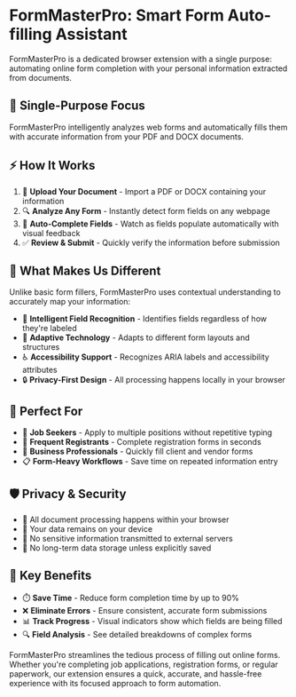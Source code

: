 # FormMasterPro: Smart Form Auto-filling Assistant

FormMasterPro is a dedicated browser extension with a single purpose: automating online form completion with your personal information extracted from documents.

## 🎯 Single-Purpose Focus

FormMasterPro intelligently analyzes web forms and automatically fills them with accurate information from your PDF and DOCX documents.

## ⚡ How It Works

1. 📄 **Upload Your Document** - Import a PDF or DOCX containing your information
2. 🔍 **Analyze Any Form** - Instantly detect form fields on any webpage 
3. 🚀 **Auto-Complete Fields** - Watch as fields populate automatically with visual feedback
4. ✅ **Review & Submit** - Quickly verify the information before submission

## 🌟 What Makes Us Different

Unlike basic form fillers, FormMasterPro uses contextual understanding to accurately map your information:

- 🧠 **Intelligent Field Recognition** - Identifies fields regardless of how they're labeled
- 🔄 **Adaptive Technology** - Adapts to different form layouts and structures
- ♿ **Accessibility Support** - Recognizes ARIA labels and accessibility attributes
- 🔒 **Privacy-First Design** - All processing happens locally in your browser

## 👥 Perfect For

- 💼 **Job Seekers** - Apply to multiple positions without repetitive typing
- 📝 **Frequent Registrants** - Complete registration forms in seconds
- 🏢 **Business Professionals** - Quickly fill client and vendor forms
- 📋 **Form-Heavy Workflows** - Save time on repeated information entry

## 🛡️ Privacy & Security

- 🔐 All document processing happens within your browser
- 📱 Your data remains on your device
- 🚫 No sensitive information transmitted to external servers
- 🧹 No long-term data storage unless explicitly saved

## 💯 Key Benefits

- ⏱️ **Save Time** - Reduce form completion time by up to 90%
- ❌ **Eliminate Errors** - Ensure consistent, accurate form submissions
- 📊 **Track Progress** - Visual indicators show which fields are being filled
- 🔍 **Field Analysis** - See detailed breakdowns of complex forms

FormMasterPro streamlines the tedious process of filling out online forms. Whether you're completing job applications, registration forms, or regular paperwork, our extension ensures a quick, accurate, and hassle-free experience with its focused approach to form automation.
